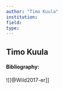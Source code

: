 ```yaml
---
author: "Timo Kuula"
institution:
field:
type:
---
```


## Timo Kuula
#### Bibliography:

![[@Wild2017-er]]